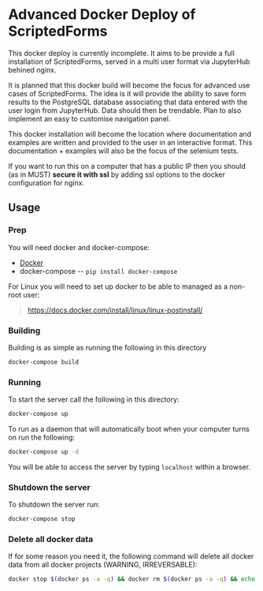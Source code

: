 # Advanced Docker Deploy of ScriptedForms

This docker deploy is currently incomplete. It aims to be provide a full
installation of ScriptedForms, served in a multi user format via JupyterHub
behined nginx.

It is planned that this docker build will become the focus for advanced use
cases of ScriptedForms. The idea is it will provide the ability to save form
results to the PostgreSQL database associating that data entered with the
user login from JupyterHub. Data should then be trendable. Plan to also
implement an easy to customise navigation panel.

This docker installation will become the location where documentation and
examples are written and provided to the user in an interactive format. This
documentation + examples will also be the focus of the selenium tests.

If you want to run this on a computer that has a public IP then you should
(as in MUST) **secure it with ssl** by adding ssl options to the docker
configuration for nginx.

## Usage

### Prep

You will need docker and docker-compose:

* [Docker](https://docs.docker.com/install/)
* docker-compose -- `pip install docker-compose`

For Linux you will need to set up docker to be able to managed as a non-root
user:

> <https://docs.docker.com/install/linux/linux-postinstall/>

### Building

Building is as simple as running the following in this directory

```bash
docker-compose build
```

### Running

To start the server call the following in this directory:

```bash
docker-compose up
```

To run as a daemon that will automatically boot when your computer turns on
run the following:

```bash
docker-compose up -d
```

You will be able to access the server by typing `localhost` within a browser.

### Shutdown the server

To shutdown the server run:

```bash
docker-compose stop
```

### Delete all docker data

If for some reason you need it, the following command will delete all docker
data from all docker projects (WARNING, IRREVERSABLE):

```bash
docker stop $(docker ps -a -q) && docker rm $(docker ps -a -q) && echo 'y' | docker volume prune
```